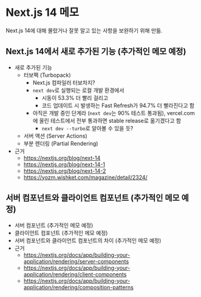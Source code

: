 # Next.js 14 메모
Next.js 14에 대해 몰랐거나 잘못 알고 있는 사항을 보완하기 위해 만듦.

## Next.js 14에서 새로 추가된 기능 (추가적인 메모 예정)
- 새로 추가된 기능
  - 터보팩 (Turbopack)
    - Next.js 컴파일러 터보차지?
    - `next dev`로 실행되는 로컬 개발 환경에서
      - 시동이 53.3% 더 빨리 걸리고
      - 코드 업데이트 시 발생하는 Fast Refresh가 94.7% 더 빨라진다고 함
    - 아직은 개발 중인 단계라 (`next dev`는 90% 테스트 통과됨), vercel.com에 올린 테스트에서 전부 통과하면 stable release로 옮기겠다고 함
      - `next dev --turbo`로 알아볼 수 있을 듯?
  - 서버 액션 (Server Actions)
  - 부분 렌더링 (Partial Rendering)
- 근거
  - https://nextjs.org/blog/next-14
  - https://nextjs.org/blog/next-14-1
  - https://nextjs.org/blog/next-14-2
  - https://yozm.wishket.com/magazine/detail/2324/

## 서버 컴포넌트와 클라이언트 컴포넌트 (추가적인 메모 예정)
- 서버 컴포넌트 (추가적인 메모 예정)
- 클라이언트 컴포넌트 (추가적인 메모 예정)
- 서버 컴포넌트와 클라이언트 컴포넌트의 차이 (추가적인 메모 예정)
- 근거
  - https://nextjs.org/docs/app/building-your-application/rendering/server-components
  - https://nextjs.org/docs/app/building-your-application/rendering/client-components
  - https://nextjs.org/docs/app/building-your-application/rendering/composition-patterns
